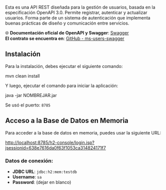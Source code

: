 Esta es una API REST diseñada para la gestión de usuarios, basada en la especificación OpenAPI 3.0. Permite registrar, autenticar y actualizar usuarios. Forma parte de un sistema de autenticación que implementa buenas prácticas de diseño y comunicación entre servicios.

🌐 **Documentación oficial de OpenAPI y Swagger**: [Swagger](https://swagger.io)  
**El contrato se encuentra en**: [GitHub - ms-users-swagger](https://github.com/Jos3Luis/ms-users-swagger)

## Instalación

Para la instalación, debes ejecutar el siguiente comando:

mvn clean install

Y luego, ejecutar el comando para iniciar la aplicación:

java -jar NOMBREJAR.jar

Se usó el puerto: `8785`

## Acceso a la Base de Datos en Memoria

Para acceder a la base de datos en memoria, puedes usar la siguiente URL:

[http://localhost:8785/h2-console/login.jsp?jsessionid=638e7616da0f63f1053ca314824171f7](http://localhost:8785/h2-console/login.jsp?jsessionid=638e7616da0f63f1053ca314824171f7)

### Datos de conexión:

- **JDBC URL**: `jdbc:h2:mem:testdb`
- **Username**: `sa`
- **Password**: (dejar en blanco)
